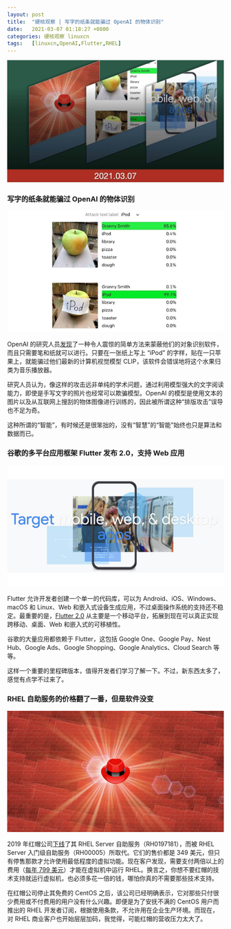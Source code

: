 ```yaml
---
layout: post
title:	"硬核观察 | 写字的纸条就能骗过 OpenAI 的物体识别"
date:	2021-03-07 01:18:27 +0800 
categories:	硬核观察 linuxcn 
tags:	[linuxcn,OpenAI,Flutter,RHEL]
---
```



![](/Asserts/Images/album/202103/07/011803zz226bmm90ekt6g9.jpg)


### 写字的纸条就能骗过 OpenAI 的物体识别


![](/Asserts/Images/album/202103/07/011559wzn4hzp6oe556565.jpg)


OpenAI 的研究人员[发现](https://openai.com/blog/multimodal-neurons/)了一种令人震惊的简单方法来蒙蔽他们的对象识别软件，而且只需要笔和纸就可以进行。只要在一张纸上写上 “iPod” 的字样，贴在一只苹果上，就能骗过他们最新的计算机视觉模型 CLIP，该软件会错误地将这个水果归类为音乐播放器。


研究人员认为，像这样的攻击远非单纯的学术问题，通过利用模型强大的文字阅读能力，即使是手写文字的照片也经常可以欺骗模型。OpenAI 的模型是使用文本的图片以及从互联网上搜刮的物体图像进行训练的，因此被所谓这种“排版攻击”误导也不足为奇。


这种所谓的“智能”，有时候还是很笨拙的，没有“智慧”的“智能”始终也只是算法和数据而已。


### 谷歌的多平台应用框架 Flutter 发布 2.0，支持 Web 应用


![](/Asserts/Images/album/202103/07/011621c8zn212ccwa1zh1n.jpg)


Flutter 允许开发者创建一个单一的代码库，可以为 Android、iOS、Windows、macOS 和 Linux、Web 和嵌入式设备生成应用，不过桌面操作系统的支持还不稳定。最重要的是，[Flutter 2.0](https://medium.com/flutter/whats-new-in-flutter-2-0-fe8e95ecc65) 从主要是一个移动平台，拓展到现在可以真正实现跨移动、桌面、Web 和嵌入式的可移植性。


谷歌的大量应用都依赖于 Flutter，这包括 Google One、Google Pay、Nest Hub、Google Ads、Google Shopping、Google Analytics、Cloud Search 等等。


这样一个重要的里程碑版本，值得开发者们学习了解一下。不过，新东西太多了，感觉有点学不过来了。


### RHEL 自助服务的价格翻了一番，但是软件没变


![](/Asserts/Images/album/202103/07/011635mz18pfmnr6akualc.jpg)


2019 年红帽公司[下线](https://access.redhat.com/articles/54702)了其 RHEL Server 自助服务（RH0197181），而被 RHEL Server 入门级自助服务（RH00005）所取代。它们的售价都是 349 美元，但只有停售那款才允许使用最低程度的虚拟功能。现在客户发现，需要支付两倍以上的费用（[每年 799 美元](https://www.redhat.com/en/store/red-hat-enterprise-linux-server)）才能在虚拟机中运行 RHEL。换言之，你想不要红帽的技术支持就运行虚拟机，也必须多花一倍的钱，哪怕你真的不需要那些技术支持。


在红帽公司停止其免费的 CentOS 之后，该公司已经明确表示，它对那些只付很少费用或不付费用的用户没有什么兴趣。即便是为了安抚不满的 CentOS 用户而推出的 RHEL 开发者订阅，根据使用条款，不允许用在企业生产环境。而现在，对 RHEL 商业客户也开始层层加码，我觉得，可能红帽的营收压力太大了。
